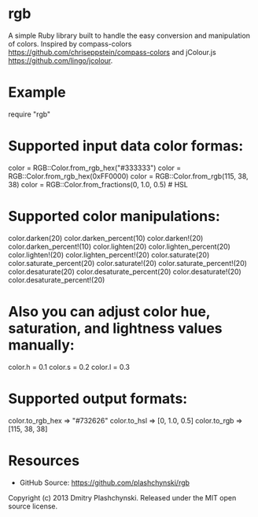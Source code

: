 rgb
===

A simple Ruby library built to handle the easy conversion and manipulation of colors. Inspired by compass-colors https://github.com/chriseppstein/compass-colors and jColour.js https://github.com/lingo/jcolour.

Example
===

  require "rgb"
  
  # Supported input data color formas:
  color = RGB::Color.from_rgb_hex("#333333")
  color = RGB::Color.from_rgb_hex(0xFF0000)
  color = RGB::Color.from_rgb(115, 38, 38)
  color = RGB::Color.from_fractions(0, 1.0, 0.5) # HSL

  # Supported color manipulations:
  color.darken(20)
  color.darken_percent(10)
  color.darken!(20)
  color.darken_percent!(10)
  color.lighten(20)
  color.lighten_percent(20)
  color.lighten!(20)
  color.lighten_percent!(20)
  color.saturate(20)
  color.saturate_percent(20)
  color.saturate!(20)
  color.saturate_percent!(20)
  color.desaturate(20)
  color.desaturate_percent(20)
  color.desaturate!(20)
  color.desaturate_percent!(20)

  # Also you can adjust color hue, saturation, and lightness values manually:
  color.h = 0.1
  color.s = 0.2
  color.l = 0.3

  # Supported output formats:
  color.to_rgb_hex
  => "#732626"
  color.to_hsl
  => [0, 1.0, 0.5]
  color.to_rgb
  => [115, 38, 38]


Resources
===

* GitHub Source: https://github.com/plashchynski/rgb

Copyright (c) 2013 Dmitry Plashchynski. Released under the MIT open source license.
